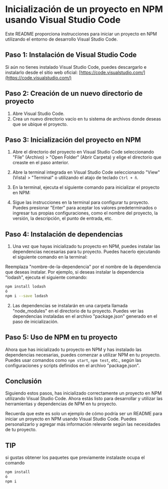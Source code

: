 # Inicialización de un proyecto en NPM usando Visual Studio Code

Este README proporciona instrucciones para iniciar un proyecto en NPM utilizando el entorno de desarrollo Visual Studio Code.

## Paso 1: Instalación de Visual Studio Code

Si aún no tienes instalado Visual Studio Code, puedes descargarlo e instalarlo desde el sitio web oficial: [https://code.visualstudio.com/](https://code.visualstudio.com/)

## Paso 2: Creación de un nuevo directorio de proyecto

1. Abre Visual Studio Code.
2. Crea un nuevo directorio vacío en tu sistema de archivos donde deseas que se ubique el proyecto.

## Paso 3: Inicialización del proyecto en NPM

1. Abre el directorio del proyecto en Visual Studio Code seleccionando "File" (Archivo) > "Open Folder" (Abrir Carpeta) y elige el directorio que creaste en el paso anterior.
2. Abre la terminal integrada en Visual Studio Code seleccionando "View" (Vista) > "Terminal" o utilizando el atajo de teclado `Ctrl + ñ`.
3. En la terminal, ejecuta el siguiente comando para inicializar el proyecto en NPM:

4. Sigue las instrucciones en la terminal para configurar tu proyecto. Puedes presionar "Enter" para aceptar los valores predeterminados o ingresar tus propias configuraciones, como el nombre del proyecto, la versión, la descripción, el punto de entrada, etc.

## Paso 4: Instalación de dependencias

1. Una vez que hayas inicializado tu proyecto en NPM, puedes instalar las dependencias necesarias para tu proyecto. Puedes hacerlo ejecutando el siguiente comando en la terminal:


Reemplaza "nombre-de-la-dependencia" por el nombre de la dependencia que deseas instalar. Por ejemplo, si deseas instalar la dependencia "lodash", ejecuta el siguiente comando:

```bash
npm install lodash 
ó
npm i --save lodash
```

2. Las dependencias se instalarán en una carpeta llamada "node_modules" en el directorio de tu proyecto. Puedes ver las dependencias instaladas en el archivo "package.json" generado en el paso de inicialización.

## Paso 5: Uso de NPM en tu proyecto

Ahora que has inicializado tu proyecto en NPM y has instalado las dependencias necesarias, puedes comenzar a utilizar NPM en tu proyecto. Puedes usar comandos como `npm start`, `npm test`, etc., según las configuraciones y scripts definidos en el archivo "package.json".

## Conclusión

Siguiendo estos pasos, has inicializado correctamente un proyecto en NPM utilizando Visual Studio Code. Ahora estás listo para desarrollar y utilizar las herramientas y dependencias de NPM en tu proyecto.

Recuerda que este es solo un ejemplo de cómo podría ser un README para iniciar un proyecto en NPM usando Visual Studio Code. Puedes personalizarlo y agregar más información relevante según las necesidades de tu proyecto.

## TIP
si gustas obtener los paquetes que previamente instalaste ocupa el comando 
```bash
npm install
ó
npm i
```